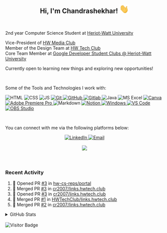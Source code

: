 <!-- Introduction -->
<h2 align="center">Hi, I'm Chandrashekhar! <img src="https://raw.githubusercontent.com/ABSphreak/ABSphreak/master/gifs/Hi.gif" width="30px"></h2>
<br>
<p>2nd year Computer Science Student at <a title="HWU Website" href="https://hw.ac.uk" target="_blank">Heriot-Watt University</a></p>
<p>Vice-President of <a href="https://www.instagram.com/_wattlife/">HW Media Club</a><br>
Member of the Design Team at <a href="https://hwtech.club/">HW Tech Club</a><br>
Core Team Member at <a href="https://gdsc.community.dev/heriot-watt-university/">Google Developer Student Clubs @ Heriot-Watt University</a></p>
<p>Currently open to learning new things and exploring new opportunities!</p>
<br>


<!-- Tools and Technologies Section -->
<p>Some of the Tools and Technologies I work with:</p>

<!--
Badges Sample Code (Replace text within <> to the required values)
.
https://img.shields.io/badge/<text>-informational?style=flat-sqaure&logo=<logoname>&logoColor=white&color=<hexcode>
-->
<p align="left">
<img alt="HTML" title="HyperText Markup Language" src="https://img.shields.io/badge/HTML-informational?style=flat-sqaure&logo=html5&logoColor=white&color=E34F26">
<img alt="CSS" title="Cascading Style Sheets" src="https://img.shields.io/badge/CSS-informational?style=flat-sqaure&logo=css3&logoColor=white&color=1572B6">
<img alt="JS" title="JavaScript" src="https://img.shields.io/badge/JavaScript-informational?style=flat-sqaure&logo=javascript&logoColor=black&color=F7DF1E">
<a href="https://www.git-scm.com">
<img alt="Git" title="Version Control System" src="https://img.shields.io/badge/Git-informational?style=flat-sqaure&logo=git&logoColor=white&color=F05032">
</a>
<a href="https://www.github.com">
<img alt="GitHub" src="https://img.shields.io/badge/GitHub-informational?style=flat-sqaure&logo=github&logoColor=white&color=181717">
</a>
<a href="https://about.gitlab.com/">
<img alt="Gitlab" src="https://img.shields.io/badge/Gitlab-informational?style=flat-sqaure&logo=gitlab&logoColor=white&color=FCA121">
</a>
<img alt="Java" src="https://img.shields.io/badge/Java-informational?style=flat-sqaure&logo=Java&logoColor=white&color=007396">
<img alt="MS Excel" title="Microsoft Excel" src="https://img.shields.io/badge/MS%20Excel-informational?style=flat-sqaure&logo=microsoft-excel&logoColor=white&color=217346">
<a href="https://www.canva.com/">
<img alt="Canva" title="Graphic Design Platform" src="https://img.shields.io/badge/Canva-informational?style=flat-sqaure&logo=canva&logoColor=white&color=00C4CC&">
</a>
<a href="https://www.adobe.com/products/premiere.html">
<img alt="Adobe Premiere Pro" title="Professional Video Editing Tool by Adobe" src="https://img.shields.io/badge/Adobe%20Premiere%20Pro%20CC-informational?style=flat-sqaure&logo=Adobe+Premiere+Pro&logoColor=black&color=9999FF">
</a>
<img alt="Markdown" title="Markup Language to format text" src="https://img.shields.io/badge/Markdown-informational?style=flat-sqaure&logo=markdown&logoColor=white&color=000000">
<a href="https://notion.com">
<img alt="Notion" title="Note-Taking App" src="https://img.shields.io/badge/Notion-informational?style=flat-sqaure&logo=notion&logoColor=white&color=000000">
</a>
<a href="https://www.microsoft.com/en-us/windows">
<img alt="Windows" src="https://img.shields.io/badge/Windows-informational?style=flat-sqaure&logo=windows&logoColor=white&color=0078D6">
</a>
<a href="https://code.visualstudio.com/">
<img alt="VS Code" src="https://img.shields.io/badge/VS%20Code-informational?style=flat-sqaure&logo=visualstudiocode&logoColor=white&color=007ACC">
</a>
<a href="https://obsproject.com/">
<img alt="OBS Studio" title="Screen Recording & Livestream Software" src="https://img.shields.io/badge/OBS%20Studio-informational?style=flat-sqaure&logo=obs-studio&logoColor=white&color=302E31">
</a>
</p>
<br>


<!-- Contact Info -->
You can connect with me via the following platforms below:
<div align="center">
<a href="https://www.linkedin.com/in/chandrashekhar-r/">
<img alt="LinkedIn" title="My LinkedIn Profile" src="https://img.shields.io/badge/LinkedIn-informational?style=for-the-badge&logo=linkedin&logoColor=white&color=0A66C2">
</a>
<a href="mailto:cr2007@hw.ac.uk">
<img alt="Email" title="Drop a mail!" src="https://img.shields.io/badge/Email-informational?style=for-the-badge&logo=microsoft-outlook&logoColor=white&color=0078D4">
</a>
<br>
<br>
<img src="https://github-readme-streak-stats.herokuapp.com/?user=cr2007&theme=dracula">
</div>

<br>
<br>

<h3>Recent Activity</h3>

<!--START_SECTION:activity-->
1. 💪 Opened PR [#3](https://github.com/hw-cs-reps/portal/pull/3) in [hw-cs-reps/portal](https://github.com/hw-cs-reps/portal)
2. 🎉 Merged PR [#3](https://github.com/cr2007/links.hwtech.club/pull/3) in [cr2007/links.hwtech.club](https://github.com/cr2007/links.hwtech.club)
3. 💪 Opened PR [#3](https://github.com/cr2007/links.hwtech.club/pull/3) in [cr2007/links.hwtech.club](https://github.com/cr2007/links.hwtech.club)
4. 🎉 Merged PR [#1](https://github.com/HWTechClub/links.hwtech.club/pull/1) in [HWTechClub/links.hwtech.club](https://github.com/HWTechClub/links.hwtech.club)
5. 🎉 Merged PR [#2](https://github.com/cr2007/links.hwtech.club/pull/2) in [cr2007/links.hwtech.club](https://github.com/cr2007/links.hwtech.club)
<!--END_SECTION:activity-->

<!-- GitHub Stats -->
<details><summary>GitHub Stats</summary>
<!-- Credit: https://github.com/anuraghazra/github-readme-stats) -->

<div align="center">
<img alt="GitHub Stats" src="https://github-readme-stats.vercel.app/api?username=cr2007&theme=dracula">
<img alt="Most Used Languages" src="https://github-readme-stats.vercel.app/api/top-langs/?username=cr2007&layout=compact&theme=dracula">
</div>
<p><b>Note:</b> <em>The Top Languages is only a metric to display the languages my public code consist of, and does not reflect experience or skill level.</em></p>
</details>
<br>

<!-- Visitor Badge -->
<img src="https://visitor-badge.glitch.me/badge?page_id=cr2007" alt="Visitor Badge"/>

<!--
**cr2007/cr2007** is a ✨ _special_ ✨ repository because its `README.md` (this file) appears on your GitHub profile.

Here are some ideas to get you started:

- 🔭 I’m currently working on ...
- 🌱 I’m currently learning ...
- 👯 I’m looking to collaborate on ...
- 🤔 I’m looking for help with ...
- 💬 Ask me about ...
- 📫 How to reach me: ...
- 😄 Pronouns: ...
- ⚡ Fun fact: ...
-->
